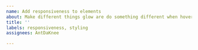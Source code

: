 ```yaml
---
name: Add responsiveness to elements
about: Make different things glow are do something different when hover over
title: ''
labels: responsiveness, styling
assignees: AntDaKnee

---
```



